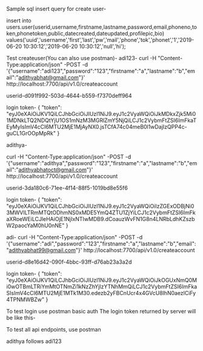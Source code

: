 
Sample sql insert query for create user-

insert into users.user(userid,username,firstname,lastname,password,email,phoneno,token,phonetoken,public,datecreated,dateupdated,profilepic,bio) 
values('uuid','username','first','last','pw','mail','phone','tok','phonet','1','2019-06-20 10:30:12','2019-06-20 10:30:12','null','hi');    

Test createuser(You can also use postman)-
adi123-
curl -H "Content-Type:application/json" -POST -d '{"username":"adi123","password":"123","firstname":"a","lastname":"b","email":"adithyabhat@gmail.com"}' http://localhost:7700/api/v1.0/createaccount

userid-d091f992-503d-4644-b559-f7370deff964

login token-
{
    "token": "eyJ0eXAiOiJKV1QiLCJhbGciOiJIUzI1NiJ9.eyJ1c2VyaWQiOiJkMDkxZjk5Mi01MDNkLTQ2NDQtYjU1OS1mNzM3MGRlZmY5NjQiLCJ1c2VybmFtZSI6ImFkaTEyMyIsImV4cCI6MTU2MjE1MjAyNX0.jsTCfA74c04meB0l1wDajIzQPP4c-guCL1GrOOpMpRk"
}

adithya-

curl -H "Content-Type:application/json" -POST -d '{"username":"adithya","password":"123","firstname":"a","lastname":"b","email":"adithyabhatoct@gmail.com"}' http://localhost:7700/api/v1.0/createaccount

userid-3da180c6-71ee-4f14-88f5-1019bd8e55f6

login token-
{
    "token": "eyJ0eXAiOiJKV1QiLCJhbGciOiJIUzI1NiJ9.eyJ1c2VyaWQiOiIzZGExODBjNi03MWVlLTRmMTQtODhmNS0xMDE5YmQ4ZTU1ZjYiLCJ1c2VybmFtZSI6ImFkaXRoeWEiLCJleHAiOjE1NjIxNTIwMDB9.dCoauzWvFN1G8n4LNRbLdhKZszbW2paocYaM0hU0nNE"
}

adi-
curl -H "Content-Type:application/json" -POST -d '{"username":"adi","password":"123","firstname":"a","lastname":"b","email":"adithyabhat99@gmail.com"}' http://localhost:7700/api/v1.0/createaccount

userid-d8e16d42-090f-4bbc-93ff-d76ab23a3a2d

login token-
{
    "token": "eyJ0eXAiOiJKV1QiLCJhbGciOiJIUzI1NiJ9.eyJ1c2VyaWQiOiJkOGUxNmQ0Mi0wOTBmLTRiYmMtOTNmZi1kNzZhYjIzYTNhMmQiLCJ1c2VybmFtZSI6ImFkaSIsImV4cCI6MTU2MjE1MTk1M30.edezb2yFBCnUcr4x4GVcU8lhN0aezlCiFy4TPNMWBZw"
}


To test login use postman basic auth
The login token returned by server will be like this-


To test all api endpoints, use postman


adithya follows adi123